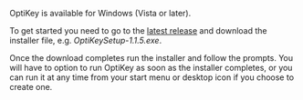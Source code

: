 OptiKey is available for Windows (Vista or later).

To get started you need to go to the [latest release](https://github.com/JuliusSweetland/OptiKey/releases/latest) and download the installer file, e.g. *OptiKeySetup-1.1.5.exe*.

Once the download completes run the installer and follow the prompts. You will have to option to run OptiKey as soon as the installer completes, or you can run it at any time from your start menu or desktop icon if you choose to create one.
